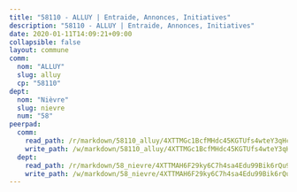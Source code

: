 ```yaml
---
title: "58110 - ALLUY | Entraide, Annonces, Initiatives"
description: "58110 - ALLUY | Entraide, Annonces, Initiatives"
date: 2020-01-11T14:09:21+09:00
collapsible: false
layout: commune
comm:
  nom: "ALLUY"
  slug: alluy
  cp: "58110"
dept:
  nom: "Nièvre"
  slug: nievre
  num: "58"
peerpad:
  comm:
    read_path: /r/markdown/58110_alluy/4XTTMGc1BcfMHdc45KGTUfs4wteY3qHcU6fec6zKybRQe54wd
    write_path: /w/markdown/58110_alluy/4XTTMGc1BcfMHdc45KGTUfs4wteY3qHcU6fec6zKybRQe54wd-K3TgUvuBMrJ4WAEUbBCGcXwX8xqYG4PFgNyuDr9ZkMWB6f7gvigPqdfRtAj4K71SGD38wmC63WWFvNBSwR1P6wNLhPygGBSmchVSNV1QtbeiemUZnJD3KjzgUQsJqtiaJ4egDzG3
  dept:
    read_path: /r/markdown/58_nievre/4XTTMAH6F29ky6C7h4sa4Edu99Bik6rQu9XbiuBD1DvLw22pb
    write_path: /w/markdown/58_nievre/4XTTMAH6F29ky6C7h4sa4Edu99Bik6rQu9XbiuBD1DvLw22pb-K3TgUtHs3LnA4VP5N1eQxK9UkiWFz8M5ZP7N97wnUEM9Wfw65apM3LnvEX8HhP2Sd27LDh5t4GgmkbGDUaCqpnkD9BJGbaMbkS8idf1DYkYaRo6rACHXiR4PjahH89PiAFqFL3Lf
---
```


